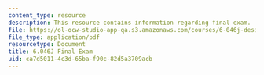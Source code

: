 ```yaml
---
content_type: resource
description: This resource contains information regarding final exam.
file: https://ol-ocw-studio-app-qa.s3.amazonaws.com/courses/6-046j-design-and-analysis-of-algorithms-spring-2012/ca7d50114c3d65baf90c82d5a3709acb_MIT6_046JS12_final.pdf
file_type: application/pdf
resourcetype: Document
title: 6.046J Final Exam
uid: ca7d5011-4c3d-65ba-f90c-82d5a3709acb
---
```

